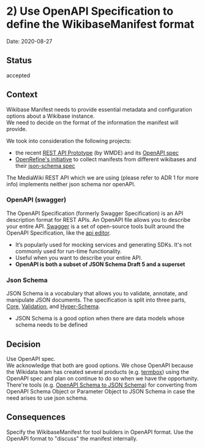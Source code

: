 # 2) Use OpenAPI Specification to define the WikibaseManifest format

Date: 2020-08-27

## Status

accepted

## Context

Wikibase Manifest needs to provide essential metadata and configuration options about a Wikibase instance.  
We need to decide on the format of the information the manifest will provide.

We took into consideration the following projects:
- the recent [REST API Prototype](https://github.com/wmde/wikibase-rest-fantasies) (by WMDE) and its [OpenAPI spec](https://raw.githubusercontent.com/wmde/wikibase-rest-fantasies/gh-pages/openapi.json)
- [OpenRefine's initiative](https://github.com/OpenRefine/wikibase-manifests) to collect manifests from different wikibases and their [json-schema spec](https://github.com/OpenRefine/wikibase-manifests/blob/master/wikibase-manifest-schema-v1.json)

The MediaWiki REST API which we are using (please refer to ADR 1 for more info) implements neither json schema nor openAPI.

### OpenAPI (swagger)

The OpenAPI Specification (formerly Swagger Specification) is an API description format for REST APIs. An OpenAPI file allows you to describe your entire API. [Swagger](swagger.io) is a set of open-source tools built around the OpenAPI Specification, like the [api editor](https://editor.swagger.io/).

- It’s popularly used for mocking services and generating SDKs. It's not commonly used for run-time functionality.
- Useful when you want to describe your entire API.
- **OpenAPI is both a subset of JSON Schema Draft 5 and a superset**

### Json Schema

JSON Schema is a vocabulary that allows you to validate, annotate, and manipulate JSON documents.
The specification is split into three parts, [Core](https://json-schema.org/draft/2019-09/json-schema-core.html), [Validation](https://json-schema.org/draft/2019-09/json-schema-validation.html), and [Hyper-Schema](https://json-schema.org/draft/2019-09/json-schema-hypermedia.html).

- JSON Schema is a good option when there are data models whose schema needs to be defined

## Decision

Use OpenAPI spec.  
We acknowledge that both are good options. We chose OpenAPI because the Wikidata team has created several products (e.g. [termbox](https://gerrit.wikimedia.org/r/plugins/gitiles/wikibase/termbox/+/refs/heads/master/openapi.json)) using the OpenAPI spec and plan on continue to do so when we have the opportunity.  
There're tools (e.g. [OpenAPI Schema to JSON Schema](https://github.com/openapi-contrib/openapi-schema-to-json-schema)) for converting from OpenAPI Schema Object or Parameter Object to JSON Schema in case the need arises to use json schema.

## Consequences

Specify the WikibaseManifest for tool builders in OpenAPI format.
Use the OpenAPI format to "discuss" the manifest internally.